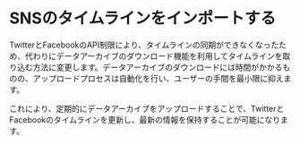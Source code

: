 # SNSのタイムラインをインポートする

TwitterとFacebookのAPI制限により、タイムラインの同期ができなくなったため、代わりにデータアーカイブのダウンロード機能を利用してタイムラインを取り込む方法に変更します。データアーカイブのダウンロードには時間がかかるものの、アップロードプロセスは自動化を行い、ユーザーの手間を最小限に抑えます。

これにより、定期的にデータアーカイブをアップロードすることで、TwitterとFacebookのタイムラインを更新し、最新の情報を保持することが可能になります。





